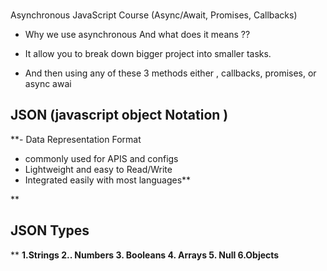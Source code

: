 ### 

Asynchronous JavaScript Course (Async/Await, Promises, Callbacks)

 - Why we use asynchronous And what does it means ??
 
 - It allow you to break down bigger project into smaller tasks.
 - And then using any of these 3 methods either , callbacks, promises, or async awai




## JSON (javascript object Notation )

 **- Data Representation Format
 - commonly used for APIS and configs
 - Lightweight and easy to Read/Write
 - Integrated easily with most languages**
 
  **

## JSON Types

**
**1.Strings
 2.. Numbers
     3. Booleans
     4. Arrays
     5. Null
     6.Objects**
